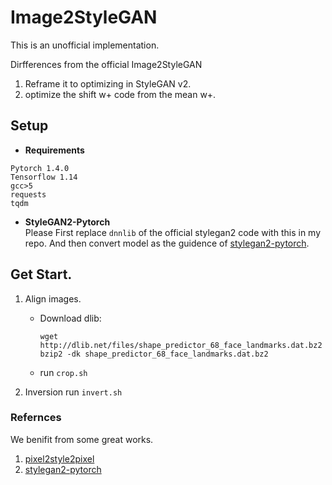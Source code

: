 # Image2StyleGAN

This is an unofficial implementation. 

Dirfferences from the official Image2StyleGAN
1. Reframe it to optimizing in StyleGAN v2.
2. optimize the shift w+ code from the mean w+. 

## Setup
- **Requirements**   
```
Pytorch 1.4.0
Tensorflow 1.14
gcc>5
requests
tqdm
```

- **StyleGAN2-Pytorch**   
Please First replace `dnnlib` of the official stylegan2 code with this in my repo. And then convert model as the guidence of [stylegan2-pytorch](https://github.com/rosinality/stylegan2-pytorch).

## Get Start.
1. Align images. 
    * Download dlib: 
        ```
        wget http://dlib.net/files/shape_predictor_68_face_landmarks.dat.bz2
        bzip2 -dk shape_predictor_68_face_landmarks.dat.bz2
        ```
    * run `crop.sh`

2. Inversion
    run `invert.sh`
    

### Refernces
We benifit from some great works.
1. [pixel2style2pixel](https://github.com/eladrich/pixel2style2pixel)
2. [stylegan2-pytorch](https://github.com/rosinality/stylegan2-pytorch)
